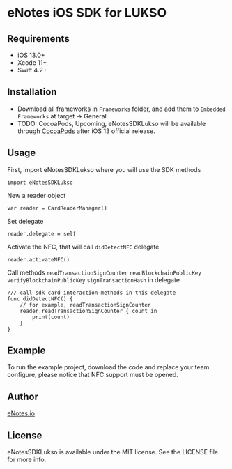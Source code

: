 # eNotes iOS SDK for LUKSO

## Requirements

- iOS 13.0+
- Xcode 11+
- Swift 4.2+

## Installation

- Download all frameworks in `Frameworks` folder, and add them to `Embedded Frameworks` at target -> General
- TODO: CocoaPods, Upcoming, eNotesSDKLukso will be available through [CocoaPods](https://cocoapods.org) after iOS 13 official release.

## Usage

First, import eNotesSDKLukso where you will use the SDK methods

```
import eNotesSDKLukso
```

New a reader object

```
var reader = CardReaderManager()
```

Set delegate

```
reader.delegate = self
```
Activate the NFC, that will call `didDetectNFC` delegate
```
reader.activateNFC()
```
Call methods `readTransactionSignCounter` `readBlockchainPublicKey` `verifyBlockchainPublicKey` `signTransactionHash` in delegate
```
/// call sdk card interaction methods in this delegate
func didDetectNFC() {
    // for example, readTransactionSignCounter
    reader.readTransactionSignCounter { count in
        print(count)
    }
}
```

## Example

To run the example project, download the code and replace your team configure, please notice that NFC support must be opened.

## Author

[eNotes.io](https://enotes.io)

## License

eNotesSDKLukso is available under the MIT license. See the LICENSE file for more info.
